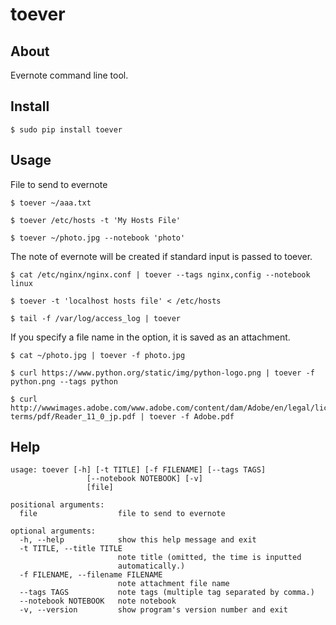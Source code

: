 toever
=======

About
-----
Evernote command line tool.

Install
-----

    $ sudo pip install toever

Usage
-----
File to send to evernote

    $ toever ~/aaa.txt

    $ toever /etc/hosts -t 'My Hosts File'

    $ toever ~/photo.jpg --notebook 'photo'
    
The note of evernote will be created if standard input is passed to toever.

    $ cat /etc/nginx/nginx.conf | toever --tags nginx,config --notebook linux

    $ toever -t 'localhost hosts file' < /etc/hosts
    
    $ tail -f /var/log/access_log | toever

If you specify a file name in the option, it is saved as an attachment.

    $ cat ~/photo.jpg | toever -f photo.jpg

    $ curl https://www.python.org/static/img/python-logo.png | toever -f python.png --tags python

    $ curl http://wwwimages.adobe.com/www.adobe.com/content/dam/Adobe/en/legal/licenses-terms/pdf/Reader_11_0_jp.pdf | toever -f Adobe.pdf

Help
-----
    usage: toever [-h] [-t TITLE] [-f FILENAME] [--tags TAGS]
                     [--notebook NOTEBOOK] [-v]
                     [file]
    
    positional arguments:
      file                  file to send to evernote
    
    optional arguments:
      -h, --help            show this help message and exit
      -t TITLE, --title TITLE
                            note title (omitted, the time is inputted
                            automatically.)
      -f FILENAME, --filename FILENAME
                            note attachment file name
      --tags TAGS           note tags (multiple tag separated by comma.)
      --notebook NOTEBOOK   note notebook
      -v, --version         show program's version number and exit